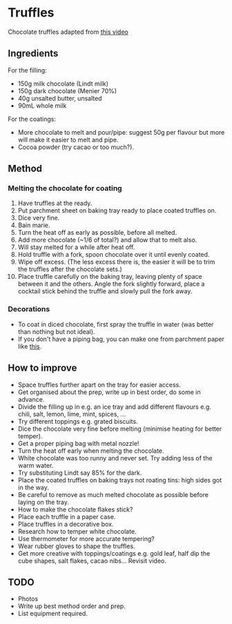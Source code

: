 # Truffles

Chocolate truffles adapted from [this video](https://youtu.be/LMPqAMfKakI?si=JpNfawvAhBnXx0wC)

## Ingredients

For the filling:

* 150g milk chocolate  (Lindt milk)
* 150g dark chocolate (Menier 70%)
* 40g unsalted butter, unsalted
* 90mL whole milk

For the coatings:

* More chocolate to melt and pour/pipe: suggest 50g per flavour but more will make it easier to melt and pipe.
* Cocoa powder (try cacao or too much?).

## Method

### Melting the chocolate for coating

1. Have truffles at the ready.
1. Put parchment sheet on baking tray ready to place coated truffles on.
1. Dice very fine.
1. Bain marie.
1. Turn the heat off as early as possible, before all melted.
1. Add more chocolate (~1/6 of total?) and allow that to melt also.
1. Will stay melted for a while after heat off.
1. Hold truffle with a fork, spoon chocolate over it until evenly coated.
1. Wipe off excess. (The less excess there is, the easier it will be to trim the truffles after the chocolate sets.)
1. Place truffle carefully on the baking tray, leaving plenty of space between it and the others. Angle the fork slightly forward, place a cocktail stick behind the truffle and slowly pull the fork away.

### Decorations

* To coat in diced chocolate, first spray the truffle in water (was better than nothing but not ideal).
* If you don't have a piping bag, you can make one from parchment paper like [this](https://youtu.be/9H771kye69Y?si=zhxwcpQfO4MM12Sr).

## How to improve

* Space truffles further apart on the tray for easier access.
* Get organised about the prep, write up in best order, do some in advance.
* Divide the filling up in e.g. an ice tray and add different flavours e.g. chili, salt, lemon, lime, mint, spices, ...
* Try different toppings e.g. grated biscuits.
* Dice the chocolate very fine before melting (minimise heating for better temper).
* Get a proper piping bag with metal nozzle!
* Turn the heat off early when melting the chocolate.
* White chocolate was too runny and never set. Try adding less of the warm water.
* Try substituting Lindt say 85% for the dark.
* Place the coated truffles on baking trays not roating tins: high sides got in the way.
* Be careful to remove as much melted chocolate as possible before laying on the tray.
* How to make the chocolate flakes stick?
* Place each truffle in a paper case.
* Place truffles in a decorative box.
* Research how to temper white chocolate.
* Use thermometer for more accurate tempering?
* Wear rubber gloves to shape the truffles.
* Get more creative with toppings/coatings e.g. gold leaf, half dip the cube shapes, salt flakes, cacao nibs... Revisit video.

## TODO

* Photos
* Write up best method order and prep.
* List equipment required.